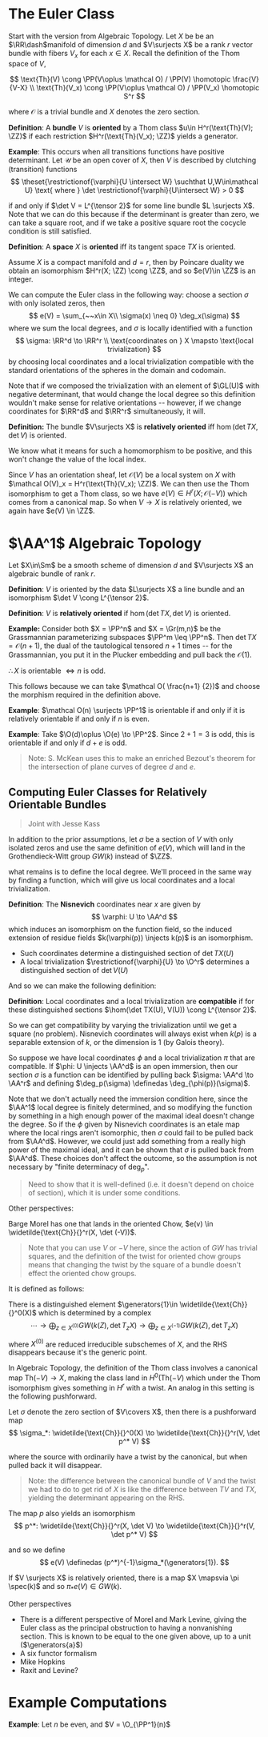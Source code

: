 # The Euler Class

Start with the version from Algebraic Topology. Let $X$ be be an $\RR\dash$manifold of dimension $d$ and $V\surjects X$ be a rank $r$ vector bundle with fibers $V_x$ for each $x\in X$. Recall the definition of the Thom space of $V$, 

$$
\text{Th}(V) \cong \PP(V\oplus \mathcal O)  / \PP(V) \homotopic \frac{V}{V-X} \\
\text{Th}(V_x) \cong \PP(V\oplus \mathcal O)  / \PP(V_x) \homotopic S^r
$$

where $\mathcal O$ is a trivial bundle and $X$ denotes the zero section.

**Definition**: A **bundle** $V$ is **oriented**  by a Thom class $u\in H^r(\text{Th}(V); \ZZ)$ if each restriction $H^r(\text{Th}(V_x); \ZZ)$ yields a generator.

**Example**: This occurs when all transitions functions have positive determinant. Let $\mathcal U$ be an open cover of $X$, then $V$ is described by clutching (transition) functions
$$
\theset{\restrictionof{\varphi}{U \intersect W} \suchthat U,W\in\mathcal U} \text{ where } \det \restrictionof{\varphi}{U\intersect W} > 0
$$

if and only if $\det V = L^{\tensor 2}$ for some line bundle $L \surjects X$. Note that we can do this because if the determinant is greater than zero, we can take a square root, and if we take a positive square root the cocycle condition is still satisfied.

**Definition**: A **space** $X$ is **oriented** iff its tangent space $TX$ is oriented.

Assume $X$ is a compact manifold and $d=r$, then by Poincare duality we obtain an isomorphism $H^r(X; \ZZ) \cong \ZZ$, and so $e(V)\in \ZZ$ is an integer.

We can compute the Euler class in the following way: choose a section $\sigma$ with only isolated zeros, then 
$$
e(V) = \sum_{~~x\in X\\ \sigma(x) \neq 0} \deg_x(\sigma)
$$
where we sum the local degrees, and $\sigma$ is locally identified with a function 
$$
\sigma: \RR^d \to \RR^r \\
\text{coordinates on } X \mapsto \text{local trivialization}
$$ 
by choosing local coordinates and a local trivialization compatible with the standard orientations of the spheres in the domain and codomain.

Note that if we composed the trivialization with an element of $\GL(U)$ with negative determinant, that would change the local degree so this definition wouldn't make sense for relative orientations -- however, if we change coordinates for $\RR^d$ and $\RR^r$ simultaneously, it will.

**Definition:** The bundle $V\surjects X$ is **relatively oriented** iff $\hom(\det TX, \det V)$ is oriented.

We know what it means for such a homomorphism to be positive, and this won't change the value of the local index.

Since $V$ has an orientation sheaf, let $\mathcal O(V)$ be a local system on $X$ with $\mathcal O(V)_x = H^r(\text{Th}(V_x); \ZZ)$. We can then use the Thom isomorphism to get a Thom class, so we have $e(V) \in H^r(X; \mathcal O(-V))$ which comes from a canonical map. So when $V\to X$ is relatively oriented, we again have $e(V) \in \ZZ$.

# $\AA^1$ Algebraic Topology

Let $X\in\Sm$ be a smooth scheme of dimension $d$ and $V\surjects X$ an algebraic bundle of rank $r$.

**Definition**: $V$ is oriented by the data $L\surjects X$ a line bundle and an isomorphism $\det V \cong L^{\tensor 2}$.

**Definition**: $V$ is **relatively oriented** if $\hom(\det TX, \det V)$ is oriented.

**Example:** Consider both $X = \PP^n$ and $X = \Gr(m,n)$ be the Grassmannian parameterizing subspaces $\PP^m \leq \PP^n$.  Then $\det TX = \mathcal O(n+1)$, the dual of the tautological tensored $n+1$ times -- for the Grassmannian, you put it in the Plucker embedding and pull back the $\mathcal O(1)$.

$\therefore X$ is orientable $\iff n$ is odd.

This follows because we can take $\mathcal O( \frac{n+1} {2})$ and choose the morphism required in the definition above.

**Example**: $\mathcal O(n) \surjects \PP^1$ is orientable if and only if it is relatively orientable if and only if $n$ is even.

**Example**: Take $\O(d)\oplus \O(e) \to \PP^2$. Since $2+1=3$ is odd, this is orientable if and only if $d+e$ is odd. 
> Note: S. McKean uses this to make an enriched Bezout's theorem for the intersection of plane curves of degree $d$ and $e$.

## Computing Euler Classes for Relatively Orientable Bundles
> Joint with Jesse Kass

In addition to the prior assumptions, let $\sigma$ be a section of $V$ with only isolated zeros and use the same definition of $e(V)$, which will land in the Grothendieck-Witt group $GW(k)$ instead of $\ZZ$.

what remains is to define the local degree. We'll proceed in the same way by finding a function, which will give us local coordinates and a local trivialization.

**Definition**: The **Nisnevich** coordinates near $x$ are given by 
$$
\varphi: U \to \AA^d
$$ 
which induces an isomorphism on the function field, so the induced extension of residue fields $k(\varphi(p)) \injects k(p)$ is an isomorphism.

- Such coordinates determine a distinguished section of $\det TX(U)$
- A local trivialization $\restrictionof{\varphi}{U} \to \O^r$ determines a distinguished section of $\det V(U)$

And so we can make the following definition:

**Definition**: Local coordinates and a local trivialization are **compatible** if for these distinguished sections $\hom(\det TX(U), V(U)) \cong L^{\tensor 2}$.

So we can get compatibility by varying the trivialization until we get a square (no problem). Nisnevich coordinates will always exist when $k(p)$ is a separable extension of $k$, or the dimension is 1 (by Galois theory).

So suppose we have local coordinates $\phi$ and a local trivialization $\pi$ that are compatible. If $\phi: U \injects \AA^d$ is an open immersion, then our section $\sigma$ is a function can be identified by pulling back $\sigma: \AA^d \to \AA^r$ and defining $\deg_p(\sigma) \definedas \deg_{\phi(p)}(\sigma)$.

Note that we don't actually need the immersion condition here, since the $\AA^1$ local degree is finitely determined, and so modifying the function by something in a high enough power of the maximal ideal doesn't change the degree. So if the $\phi$ given by Nisnevich coordinates is an etale map where the local rings aren't isomorphic, then $\sigma$ could fail to be pulled back from $\AA^d$. However, we could just add something from a really high power of the maximal ideal, and it can be shown that $\sigma$ is pulled back from $\AA^d$. These choices don't affect the outcome, so the assumption is not necessary by "finite determinacy of $\deg_p$". 

> Need to show that it is well-defined (i.e. it doesn't depend on choice of section), which it is under some conditions.

Other perspectives: 

Barge Morel has one that lands in the oriented Chow, $e(v) \in \widetilde{\text{Ch}}{}^r(X, \det (-V))$.
> Note that you can use $V$ or $-V$ here, since the action of $GW$ has trivial squares, and the definition of the twist for oriented chow groups means that changing the twist by the square of a bundle doesn't effect the oriented chow groups. 

It is defined as follows:

There is a distinguished element $\generators{1}\in \widetilde{\text{Ch}}{}^0(X)$ which is determined by a complex
$$
\cdots \to \bigoplus_{z\in X^{(0)}} GW(k(Z), \det T_zX) \to \bigoplus_{z\in X^{(-1)}} GW(k(Z), \det T_zX)
$$

where $X^{(0)}$ are reduced irreducible subschemes of $X$, and the RHS disappears because it's the generic point.

In Algebraic Topology, the definition of the Thom class involves a canonical map $\text{Th}(-V)\to X$, making the class land in $H^0(\text{Th}(-V)$ which under the Thom isomorphism gives something in $H^r$ with a twist. An analog in this setting is the following pushforward.

Let $\sigma$ denote the zero section of $V\covers X$, then there is a pushforward map
$$
\sigma_*: \widetilde{\text{Ch}}{}^0(X) \to \widetilde{\text{Ch}}{}^r(V, \det p^* V)
$$

where the source with ordinarily have a twist by the canonical, but when pulled back it will disappear.

> Note: the difference between the canonical bundle of $V$ and the twist we had to do to get rid of $X$ is like the difference between $TV$ and $TX$, yielding the determinant appearing on the RHS.

The map $p$ also yields an isomorphism
$$
p^*: \widetilde{\text{Ch}}{}^r(X, \det V) \to \widetilde{\text{Ch}}{}^r(V, \det p^* V)
$$

and so we define
$$
e(V) \definedas (p^*)^{-1}\sigma_*(\generators{1}).
$$

If $V \surjects X$ is relatively oriented, there is a map $X \mapsvia \pi \spec(k)$ and so $\pi_* e(V) \in GW(k)$.

Other perspectives

- There is a different perspective of Morel and Mark Levine, giving the Euler class as the principal obstruction to having a nonvanishing section. This is known to be equal to the one given above, up to a unit ($\generators{a}$)
- A six functor formalism
- Mike Hopkins 
- Raxit and Levine?

# Example Computations

**Example**: Let $n$ be even, and $V = \O_{\PP^1}(n)$